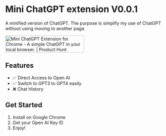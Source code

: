 # Mini ChatGPT extension V0.0.1
A minified version of ChatGPT. The purpose is simplify my use of ChatGPT without using moving to another page.

<a href="https://www.producthunt.com/posts/mini-chatgpt-extension-for-chrome?utm_source=badge-featured&utm_medium=badge&utm_souce=badge-mini&#0045;chatgpt&#0045;extension&#0045;for&#0045;chrome" target="_blank"><img src="https://api.producthunt.com/widgets/embed-image/v1/featured.svg?post_id=437490&theme=light" alt="Mini&#0032;ChatGPT&#0032;Extension&#0032;for&#0032;Chrome - A&#0032;simple&#0032;ChatGPT&#0032;in&#0032;your&#0032;local&#0032;browser&#0046; | Product Hunt" style="width: 250px; height: 54px;" width="250" height="54" /></a>

## Features
- ✅ Direct Access to Open AI 
- ✅ Switch to GPT3 to GPT4 easily
- ❌ Chat History

## Get Started
1. Install on Google Chrome
2. Get your Open AI Key ID
3. Enjoy!


